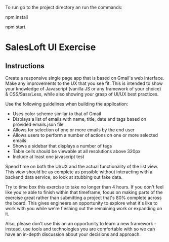 To run go to the project directory an run the commands:

npm install

npm start


# SalesLoft UI Exercise

## Instructions

Create a responsive single page app that is based on Gmail's web interface. Make any improvements to the UX that you see fit. This is intended to show your knowledge of Javascript (vanilla JS or any framework of your choice) & CSS/Sass/Less,  while also showing your grasp of UI/UX best practices.

Use the following guidelines when building the application:

  * Uses color scheme similar to that of Gmail
  * Displays a list of emails with name, title, date and tags based on provided emails.json file
  * Allows for selection of one or more emails by the end user
  * Allows users to perform a number of actions on one or more selected emails
  * Shows a sidebar that displays a number of tags
  * Table cells should be viewable at all resolutions above 320px
  * Include at least one javascript test

Spend time on both the UI/UX and the actual functionality of the list view. This view should be as complete as possible without interacting with a backend data service, so look at stubbing out fake data. 

Try to time box this exercise to take no longer than 4 hours. If you don't feel like you're able to finish within that timeframe, focus on making parts of the exercise great rather than submitting a project that's 80% complete across the board. This gives engineers an opportunity to explore what it's like to work with you while we're fleshing out the remaining work or expanding on it.

Also, please don't use this an an opportunity to learn a new framework - instead, use tools and technologies you are comfortable with so we can have an in-depth discussion about your decisions and approach. 